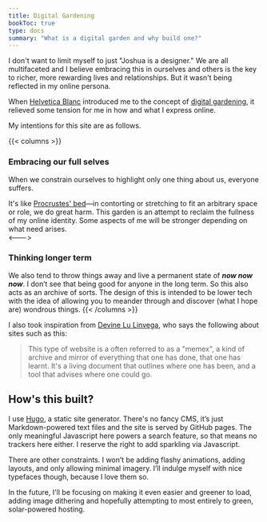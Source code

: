 ```yaml
---
title: Digital Gardening
bookToc: true
type: docs
summary: "What is a digital garden and why build one?"
---
```


I don't want to limit myself to just "Joshua is a designer." We are all multifaceted and I believe embracing this in ourselves and others is the key to richer, more rewarding lives and relationships. But it wasn't being reflected in my online persona.

When [Helvetica Blanc](https://helveticablanc.com) introduced me to the concept of [digital gardening](https://www.technologyreview.com/2020/09/03/1007716/digital-gardens-let-you-cultivate-your-own-little-bit-of-the-internet/), it relieved some tension for me in how and what I express online. 

My intentions for this site are as follows.

{{< columns >}}

### Embracing our full selves

When we constrain ourselves to highlight only one thing about us, everyone suffers. 

It's like [Procrustes' bed](https://en.wikipedia.org/wiki/Procrustes)—in contorting or stretching to fit an arbitrary space or role, we do great harm. This garden is an attempt to reclaim the fullness of my online identity. Some aspects of me will be stronger depending on what need arises.  
<--->
### Thinking longer term
We also tend to throw things away and live a permanent state of ___now now now___. I don’t see that being good for anyone in the long term. So this also acts as an archive of sorts. The design of this is intended to be lower tech with the idea of allowing you to meander through and discover (what I hope are) wondrous things.
{{< /columns >}}

I also took inspiration from [Devine Lu Linvega](https://wiki.xxiivv.com/site/home.html), who says the following about sites such as this:

> This type of website is a often referred to as a "memex", a kind of archive and mirror of everything that one has done, that one has learnt. It's a living document that outlines where one has been, and a tool that advises where one could go. 


## How's this built?
I use [Hugo](http://gohugo.io), a static site generator. There's no fancy CMS, it’s just Markdown-powered text files and the site is served by GitHub pages. The only meaningful Javascript here powers a search feature, so that means no trackers here either. I reserve the right to add sparkling via Javascript.

There are other constraints. I won’t be adding flashy animations, adding layouts, and only allowing minimal imagery. I’ll indulge myself with nice typefaces though, because I love them so. 

In the future, I'll be focusing on making it even easier and greener to load, adding image dithering and hopefully attempting to most entirely to green, solar-powered hosting.